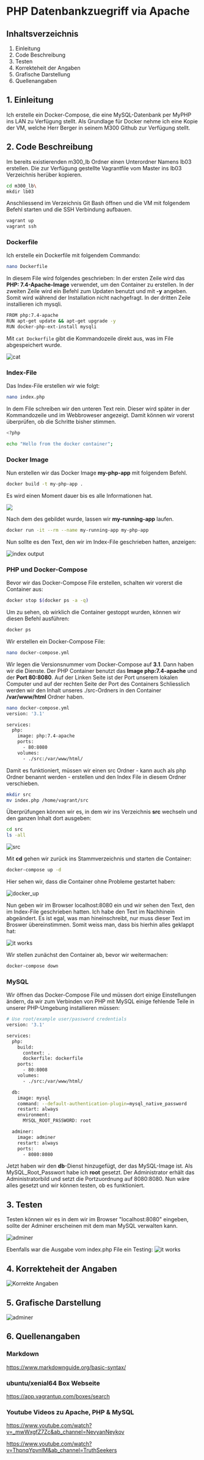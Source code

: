 # PHP Datenbankzuegriff via Apache

## Inhaltsverzeichnis
1. Einleitung
2. Code Beschreibung
3. Testen
4. Korrekteheit der Angaben
5. Grafische Darstellung
6. Quellenangaben

## 1. Einleitung
Ich erstelle ein Docker-Compose, die eine MySQL-Datenbank per MyPHP ins LAN zu Verfügung stellt. Als Grundlage für Docker nehme ich eine Kopie der VM, welche Herr Berger in seinem M300 Github zur Verfügung stellt.

## 2. Code Beschreibung

Im bereits existierenden m300_lb Ordner einen Unterordner Namens lb03 erstellen.
Die zur Verfügung gestellte Vagrantfile vom Master ins lb03 Verzeichnis herüber kopieren.
```bash Codiger Code ist hier gecoded
cd m300_lb\
mkdir lb03
```

Anschliessend im Verzeichnis Git Bash öffnen und die VM mit folgendem Befehl starten und die SSH Verbindung aufbauen.
```bash Codiger Code ist hier gecoded
vagrant up
vagrant ssh
```


### Dockerfile

Ich erstelle ein Dockerfile mit folgendem Commando: 
```bash Codiger Code ist hier gecoded
nano Dockerfile
```

In diesem File wird folgendes geschrieben: In der ersten Zeile wird das **PHP: 7.4-Apache-Image** verwendet, um den Container zu erstellen. In der zweiten Zeile wird ein Befehl zum Updaten benutzt und mit **-y** angeben. Somit wird während der Installation nicht nachgefragt. In der dritten Zeile installieren ich mysqli. 
```bash Codiger Code ist hier gecoded
FROM php:7.4-apache
RUN apt-get update && apt-get upgrade -y
RUN docker-php-ext-install mysqli
```

Mit ```cat Dockerfile``` gibt die Kommandozeile direkt aus, was im File abgespeichert wurde.

![cat](cat_dockerfile.JPG) 


### Index-File

Das Index-File erstellen wir wie folgt:
```bash Codiger Code ist hier gecoded
nano index.php
```

In dem File schreiben wir den unteren Text rein. Dieser wird später in der Kommandozeile und im Webbroweser angezeigt. Damit können wir vorerst überprüfen, ob die Schritte bisher stimmen.
```bash Codiger Code ist hier gecoded
<?php

echo "Hello from the docker container";
```


### Docker Image

Nun erstellen wir das Docker Image **my-php-app** mit folgendem Befehl. 
```bash Codiger Code ist hier gecoded
docker build -t my-php-app .
```

Es wird einen Moment dauer bis es alle Informationen hat.

![](docker_build.JPG)


Nach dem des gebildet wurde, lassen wir **my-running-app** laufen.
```bash Codiger Code ist hier gecoded
docker run -it --rm --name my-running-app my-php-app
```

Nun sollte es den Text, den wir im Index-File geschrieben hatten, anzeigen:

![index output](index_output.JPG) 


### PHP und Docker-Compose

Bevor wir das Docker-Compose File erstellen, schalten wir vorerst die Container aus:
```bash Codiger Code ist hier gecoded
docker stop $(docker ps -a -q)
```

Um zu sehen, ob wirklich die Container gestoppt wurden, können wir diesen Befehl ausführen:
```bash Codiger Code ist hier gecoded
docker ps
```

Wir erstellen ein Docker-Compose File: 
```bash Codiger Code ist hier gecoded
nano docker-compose.yml
```

Wir legen die Versionsnummer vom Docker-Compose auf **3.1**. Dann haben wir die Dienste. Der PHP Container benutzt das **Image php:7.4-apache** und der **Port 80:8080**. Auf der Linken Seite ist der Port unserem lokalen Computer und auf der rechten Seite der Port des Containers Schliesslich werden wir den Inhalt unseres ./src-Ordners in den Container **/var/www/html** Ordner haben. 
```bash Codiger Code ist hier gecoded
nano docker-compose.yml
version: '3.1'

services:
  php:
    image: php:7.4-apache
    ports:
      - 80:8080
    volumes:
      - ./src:/var/www/html/
```

Damit es funktioniert, müssen wir einen src Ordner - kann auch als php Ordner benannt werden - erstellen und den Index File in diesem Ordner verschieben.
```bash Codiger Code ist hier gecoded
mkdir src
mv index.php /home/vagrant/src
```

Überprüfungen können wir es, in dem wir ins Verzeichnis **src** wechseln und den ganzen Inhalt dort ausgeben:
```bash Codiger Code ist hier gecoded
cd src
ls -all
```

![src](src.JPG) 


Mit **cd** gehen wir zurück ins Stammverzeichnis und starten die Container:
```bash Codiger Code ist hier gecoded
docker-compose up -d
```

Hier sehen wir, dass die Container ohne Probleme gestartet haben:

![docker_up](docker_up.JPG) 


Nun geben wir im Browser localhost:8080 ein und wir sehen den Text, den im Index-File geschrieben hatten. Ich habe den Text im Nachhinein abgeändert. Es ist egal, was man hineinschreibt, nur muss dieser Text im Broswer übereinstimmen. Somit weiss man, dass bis hierhin alles geklappt hat:

![it works](neushigas_docker_container.JPG) 


Wir stellen zunächst den Container ab, bevor wir weitermachen:
```bash Codiger Code ist hier gecoded
docker-compose down
```


### MySQL

Wir öffnen das Docker-Compose File und müssen dort einige Einstellungen ändern, da wir zum Verbinden von PHP mit MySQL einige fehlende Teile in unserer PHP-Umgebung installieren müssen:
```bash Codiger Code ist hier gecoded
# Use root/example user/password credentials
version: '3.1'

services:
  php:
    build:
      context: .
      dockerfile: dockerfile
    ports:
      - 80:8008
    volumes:
      - ./src:/var/www/html/

  db:
    image: mysql
    command: --default-authentication-plugin=mysql_native_password
    restart: always
    environment:
      MYSQL_ROOT_PASSWORD: root

  adminer:
    image: adminer
    restart: always
    ports:
      - 8080:8080
```

Jetzt haben wir den **db**-Dienst hinzugefügt, der das MySQL-Image ist. Als MySQL_Root_Passwort habe ich **root** gesetzt. Der Administrator erhält das Administratorbild und setzt die Portzuordnung auf 8080:8080. Nun wäre alles gesetzt und wir können testen, ob es funktioniert.


## 3. Testen

Testen können wir es in dem wir im Browser "localhost:8080" eingeben, sollte der Adminer erscheinen mit dem man MySQL verwalten kann.

![adminer](mysql.JPG) 

Ebenfalls war die Ausgabe vom index.php File ein Testing:
![it works](\neushigas_docker_container.JPG)


## 4. Korrekteheit der Angaben

![Korrekte Angaben](KorrekteAngaben.JPG) 


## 5. Grafische Darstellung
![adminer](mysql.JPG) 


## 6. Quellenangaben

### Markdown
https://www.markdownguide.org/basic-syntax/

### ubuntu/xenial64 Box Webseite 
https://app.vagrantup.com/boxes/search

### Youtube Videos zu Apache, PHP & MySQL
https://www.youtube.com/watch?v=_mwWxgfZ7Zc&ab_channel=NevyanNeykov

https://www.youtube.com/watch?v=ThpnqYpvnIM&ab_channel=TruthSeekers
